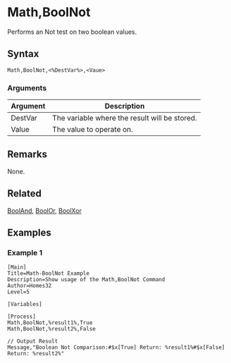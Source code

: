 # Math,BoolNot

Performs an Not test on two boolean values.

## Syntax

```pebakery
Math,BoolNot,<%DestVar%>,<Vaue>
```

### Arguments

| Argument | Description |
| --- | --- |
| DestVar | The variable where the result will be stored. |
| Value | The value to operate on. |

## Remarks

None.

## Related

[BoolAnd](./BoolAnd.md), [BoolOr](./BoolOr.md), [BoolXor](./BoolXor.md)

## Examples

### Example 1

```pebakery
[Main]
Title=Math-BoolNot Example
Description=Show usage of the Math,BoolNot Command
Author=Homes32
Level=5

[Variables]

[Process]
Math,BoolNot,%result1%,True
Math,BoolNot,%result2%,False

// Output Result
Message,"Boolean Not Comparison:#$x[True] Return: %result1%#$x[False] Return: %result2%"
```